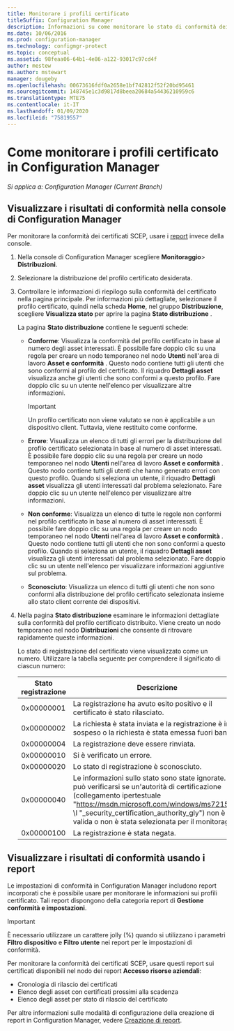 ```yaml
---
title: Monitorare i profili certificato
titleSuffix: Configuration Manager
description: Informazioni su come monitorare lo stato di conformità dei profili certificato di Configuration Manager.
ms.date: 10/06/2016
ms.prod: configuration-manager
ms.technology: configmgr-protect
ms.topic: conceptual
ms.assetid: 98feaa06-64b1-4e86-a122-93017c97cd4f
author: mestew
ms.author: mstewart
manager: dougeby
ms.openlocfilehash: 00673616fdf0a2658e1bf742812f52f20bd95461
ms.sourcegitcommit: 148745e1c3d9817d8beea20684a54436210959c6
ms.translationtype: MTE75
ms.contentlocale: it-IT
ms.lasthandoff: 01/09/2020
ms.locfileid: "75819557"
---
```

# <a name="how-to-monitor-certificate-profiles-in-configuration-manager"></a>Come monitorare i profili certificato in Configuration Manager

*Si applica a: Configuration Manager (Current Branch)*


##  <a name="view-compliance-results-in-the-configuration-manager-console"></a>Visualizzare i risultati di conformità nella console di Configuration Manager  

Per monitorare la conformità dei certificati SCEP, usare i [report](#view-compliance-results-by-using-reports) invece della console. 

1. Nella console di Configuration Manager scegliere **Monitoraggio**>  **Distribuzioni**.  

2. Selezionare la distribuzione del profilo certificato desiderata.  

3. Controllare le informazioni di riepilogo sulla conformità del certificato nella pagina principale. Per informazioni più dettagliate, selezionare il profilo certificato, quindi nella scheda **Home**, nel gruppo **Distribuzione**, scegliere **Visualizza stato** per aprire la pagina **Stato distribuzione** .  

    La pagina **Stato distribuzione** contiene le seguenti schede:  

   -   **Conforme**: Visualizza la conformità del profilo certificato in base al numero degli asset interessati. È possibile fare doppio clic su una regola per creare un nodo temporaneo nel nodo **Utenti** nell'area di lavoro **Asset e conformità** . Questo nodo contiene tutti gli utenti che sono conformi al profilo del certificato. Il riquadro **Dettagli asset** visualizza anche gli utenti che sono conformi a questo profilo. Fare doppio clic su un utente nell'elenco per visualizzare altre informazioni.  

       > [!IMPORTANT]  
       >  Un profilo certificato non viene valutato se non è applicabile a un dispositivo client. Tuttavia, viene restituito come conforme.  

   -   **Errore**: Visualizza un elenco di tutti gli errori per la distribuzione del profilo certificato selezionata in base al numero di asset interessati. È possibile fare doppio clic su una regola per creare un nodo temporaneo nel nodo **Utenti** nell'area di lavoro **Asset e conformità** . Questo nodo contiene tutti gli utenti che hanno generato errori con questo profilo. Quando si seleziona un utente, il riquadro **Dettagli asset** visualizza gli utenti interessati dal problema selezionato. Fare doppio clic su un utente nell'elenco per visualizzare altre informazioni.  

   -   **Non conforme**: Visualizza un elenco di tutte le regole non conformi nel profilo certificato in base al numero di asset interessati. È possibile fare doppio clic su una regola per creare un nodo temporaneo nel nodo **Utenti** nell'area di lavoro **Asset e conformità** . Questo nodo contiene tutti gli utenti che non sono conformi a questo profilo. Quando si seleziona un utente, il riquadro **Dettagli asset** visualizza gli utenti interessati dal problema selezionato. Fare doppio clic su un utente nell'elenco per visualizzare informazioni aggiuntive sul problema.  

   -   **Sconosciuto**: Visualizza un elenco di tutti gli utenti che non sono conformi alla distribuzione del profilo certificato selezionata insieme allo stato client corrente dei dispositivi.  

4. Nella pagina **Stato distribuzione** esaminare le informazioni dettagliate sulla conformità del profilo certificato distribuito. Viene creato un nodo temporaneo nel nodo **Distribuzioni** che consente di ritrovare rapidamente queste informazioni.  

    Lo stato di registrazione del certificato viene visualizzato come un numero. Utilizzare la tabella seguente per comprendere il significato di ciascun numero:  


   | Stato registrazione |                                                                                                                   Descrizione                                                                                                                   |
   |-------------------|-------------------------------------------------------------------------------------------------------------------------------------------------------------------------------------------------------------------------------------------------|
   |    0x00000001     |                                                                                         La registrazione ha avuto esito positivo e il certificato è stato rilasciato.                                                                                          |
   |    0x00000002     |                                                                    La richiesta è stata inviata e la registrazione è in sospeso o la richiesta è stata emessa fuori banda.                                                                    |
   |    0x00000004     |                                                                                                          La registrazione deve essere rinviata.                                                                                                           |
   |    0x00000010     |                                                                                                               Si è verificato un errore.                                                                                                                |
   |    0x00000020     |                                                                                                        Lo stato di registrazione è sconosciuto.                                                                                                        |
   |    0x00000040     | Le informazioni sullo stato sono state ignorate. Ciò può verificarsi se un'autorità di certificazione (collegamento ipertestuale "<https://msdn.microsoft.com/windows/ms721572>" \l "_security_certification_authority_gly") non è valida o non è stata selezionata per il monitoraggio. |
   |    0x00000100     |                                                                                                           La registrazione è stata negata.                                                                                                           |

##  <a name="view-compliance-results-by-using-reports"></a>Visualizzare i risultati di conformità usando i report

Le impostazioni di conformità in Configuration Manager includono report incorporati che è possibile usare per monitorare le informazioni sui profili certificato. Tali report dispongono della categoria report di **Gestione conformità e impostazioni**.  

> [!IMPORTANT]  
>  È necessario utilizzare un carattere jolly (%) quando si utilizzano i parametri **Filtro dispositivo** e **Filtro utente** nei report per le impostazioni di conformità.  

Per monitorare la conformità dei certificati SCEP, usare questi report sui certificati disponibili nel nodo dei report **Accesso risorse aziendali**:  

-   Cronologia di rilascio dei certificati  
-   Elenco degli asset con certificati prossimi alla scadenza  
-   Elenco degli asset per stato di rilascio del certificato  



 Per altre informazioni sulle modalità di configurazione della creazione di report in Configuration Manager, vedere [Creazione di report](../../core/servers/manage/reporting.md).  
